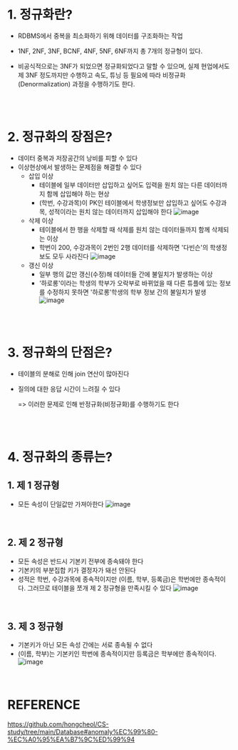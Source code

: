 # 1. 정규화란?
- RDBMS에서 중복을 최소화하기 위해 데이터를 구조화하는 작업
- 1NF, 2NF, 3NF, BCNF, 4NF, 5NF, 6NF까지 총 7개의 정규형이 있다.

- 비공식적으로는 3NF가 되었으면 정규화되었다고 말할 수 있으며, 실제 현업에서도 제 3NF 정도까지만 수행하고 속도, 튜닝 등 필요에 따라 비정규화(Denormalization) 과정을 수행하기도 한다.

<br>
<br>

# 2. 정규화의 장점은?
- 데이터 중복과 저장공간의 낭비를 피할 수 있다
- 이상현상에서 발생하는 문제점을 해결할 수 있다
  - 삽입 이상
    - 테이블에 일부 데이터만 삽입하고 싶어도 입력을 원치 않는 다른 데이터까지 함께 삽입해야 하는 현상
    - (학번, 수강과목)이 PK인 테이블에서 학생정보만 삽입하고 싶어도 수강과목, 성적이라는 원치 않는 데이터까지 삽입해야 한다
     ![image](https://user-images.githubusercontent.com/52027965/171374631-4a2cb855-1477-44aa-9fe3-de8922a50289.png)
  - 삭제 이상
    - 테이블에서 한 행을 삭제할 때 삭제를 원치 않는 데이터들까지 함께 삭제되는 이상
    - 학번이 200, 수강과목이 2번인 2행 데이터를 삭제하면 '다빈슨'의 학생정보도 모두 사라진다
    ![image](https://user-images.githubusercontent.com/52027965/171375408-af879746-ecf5-43a9-8c4c-cdbbd945565a.png)
  - 갱신 이상
    - 일부 행의 값만 갱신(수정)해 데이터들 간에 불일치가 발생하는 이상
    - '하로롱'이라는 학생의 학부가 오락부로 바뀌었을 때 다른 튜플에 있는 정보를 수정하지 못하면 '하로롱'학생의 학부 정보 간의 불일치가 발생
    ![image](https://user-images.githubusercontent.com/52027965/171375811-89d6a6bc-7b95-49b5-abda-546314440f8b.png)

<br>
<br>

# 3. 정규화의 단점은?
- 테이블의 분해로 인해 join 연산이 많아진다
- 질의에 대한 응답 시간이 느려질 수 있다
  
    => 이러한 문제로 인해 반정규화(비정규화)를 수행하기도 한다

  

<br>
<br>

# 4. 정규화의 종류는?

## 1. 제 1 정규형
- 모든 속성이 단일값만 가져아한다
![image](https://user-images.githubusercontent.com/52027965/171376704-78f661d6-2114-4614-990f-42df24fb81c4.png)


<br>

## 2. 제 2 정규형
- 모든 속성은 반드시 기본키 전부에 종속돼야 한다
- 기본키의 부분집합 키가 결정자가 돼선 안된다
- 성적은 학번, 수강과목에 종속적이지만 (이름, 학부, 등록금)은 학번에만 종속적이다. 그러므로 테이블을 쪼개 제 2 정규형을 만족시킬 수 있다
![image](https://user-images.githubusercontent.com/52027965/171376875-bac72f7a-0813-4ab1-add8-a1c6e5a5d8ac.png)



<br>

## 3. 제 3 정규형
- 기본키가 아닌 모든 속성 간에는 서로 종속될 수 없다
- (이름, 학부)는 기본키인 학번에 종속적이지만 등록금은 학부에만 종속적이다.
![image](https://user-images.githubusercontent.com/52027965/171377313-775a69b3-3aed-427b-8246-2a6b28027be6.png)

<br>


# REFERENCE
https://github.com/hongcheol/CS-study/tree/main/Database#anomaly%EC%99%80-%EC%A0%95%EA%B7%9C%ED%99%94